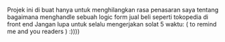 Projek ini di buat hanya untuk menghilangkan rasa penasaran saya tentang bagaimana menghandle sebuah logic form jual beli seperti tokopedia di front end
Jangan lupa untuk selalu mengerjakan solat 5 waktu: ( to remind me and you readers ) :))))
